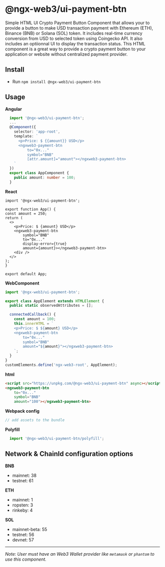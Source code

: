 # @ngx-web3/ui-payment-btn

Simple HTML UI Crypto Payment Button Component that allows your to provide a button to make USD transaction payment with Ethereum (ETH), Binance (BNB) or Solana (SOL) token. It includes real-time currency conversion from USD to selected token using Coingecko API. It also includes an optiionnal UI to display the transaction status. This HTML component is a great way to provide a crypto payment button to your application or website without centralized payment provider. 

## Install

- Run `npm install @ngx-web3/ui-payment-btn`

## Usage

**Angular**

```typescript
  import '@ngx-web3/ui-payment-btn';
  ...
  @Component({
    selector: 'app-root',
    template: `
      <p>Price: $ {{amount}} USD</p>
      <ngxweb3-payment-btn
          to="0x..."
          symbol="BNB"
          [attr.amount]="amount"></ngxweb3-payment-btn>
    `
  })
  export class AppComponent {
    public amount: number = 100;
  }
  ```

**React**
  ```tsx
import '@ngx-web3/ui-payment-btn';

export function App() {
  const amount = 250;
  return (
    <>
      <p>Price: $ {amount} USD</p>
      <ngxweb3-payment-btn
          symbol="BNB"
          to="Ox..."
          display-error={true}
          amount={amount}></ngxweb3-payment-btn>
      <div />
    </>
  );
}

export default App;
```

**WebComponent**
```ts
import '@ngx-web3/ui-payment-btn';

export class AppElement extends HTMLElement {
  public static observedAttributes = [];

  connectedCallback() {
    const amount = 100;
    this.innerHTML = `
    <p>Price: $ ${amount} USD</p>
    <ngxweb3-payment-btn
        to="0x..."
        symbol="BNB"
        amount="${amount}"></ngxweb3-payment-btn>
    `;
  }
}
customElements.define('ngx-web3-root', AppElement);
```

**html**
```html
<script src="https://unpkg.com/@ngx-web3/ui-payment-btn" async></script>
<ngxweb3-payment-btn
    to="0x..."
    symbol="BNB"
    amount="100"></ngxweb3-payment-btn>
```

**Webpack config**
```js
// add assets to the bundle
```

**Polyfill**
```ts
  import '@ngx-web3/ui-payment-btn/polyfill';
```


## Network & ChainId configuration options

**BNB**
- mainnet: 38
- testnet: 61

**ETH**
- mainnet: 1
- ropsten: 3
- rinkeby: 4

**SOL**
- mainnet-beta: 55
- testnet: 56
- devnet: 57

<hr/>


*Note: User must have an Web3 Wallet provider like `metamask` or `phantom` to use this component.*
